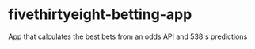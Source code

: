 # fivethirtyeight-betting-app
App that calculates the best bets from an odds API and 538's predictions
